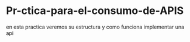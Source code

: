 # Pr-ctica-para-el-consumo-de-APIS
en esta practica veremos su estructura y como funciona implementar una api
